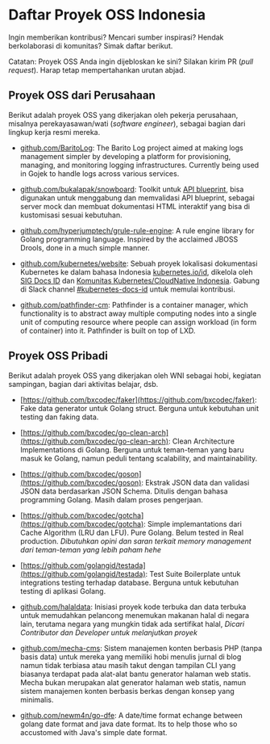 # Daftar Proyek OSS Indonesia

Ingin memberikan kontribusi? Mencari sumber inspirasi? Hendak berkolaborasi di komunitas? Simak daftar berikut.

Catatan: Proyek OSS Anda ingin dijebloskan ke sini? Silakan kirim PR (_pull request_). Harap tetap mempertahankan urutan abjad.

## Proyek OSS dari Perusahaan

Berikut adalah proyek OSS yang dikerjakan oleh pekerja perusahaan, misalnya perekayasawan/wati (_software engineer_), sebagai bagian dari lingkup kerja resmi mereka.

* [github.com/BaritoLog](https://github.com/BaritoLog): The Barito Log project aimed at making logs management simpler by developing a platform for provisioning, managing, and monitoring logging infrastructures. Currently being used in Gojek to handle logs across various services.

* [github.com/bukalapak/snowboard](https://github.com/bukalapak/snowboard): Toolkit untuk [API blueprint](https://apiblueprint.org/), bisa digunakan untuk menggabung dan memvalidasi API blueprint, sebagai server mock dan membuat dokumentasi HTML interaktif yang bisa di kustomisasi sesuai kebutuhan.

* [github.com/hyperjumptech/grule-rule-engine](https://github.com/hyperjumptech/grule-rule-engine): A rule engine library for Golang programming language. Inspired by the acclaimed JBOSS Drools, done in a much simple manner.

* [github.com/kubernetes/website](https://github.com/kubernetes/website/tree/master/content/id): Sebuah proyek lokalisasi dokumentasi Kubernetes ke dalam bahasa Indonesia [kubernetes.io/id](https://kubernetes.io/id), dikelola oleh [SIG Docs ID](https://github.com/jk8s/sig-docs-id) dan [Komunitas Kubernetes/CloudNative Indonesia](https://github.com/cloudnative-id/meetups). Gabung di Slack channel [#kubernetes-docs-id](https://kubernetes.slack.com/archives/CJ1LUCUHM) untuk memulai kontribusi.

* [github.com/pathfinder-cm](https://github.com/pathfinder-cm): Pathfinder is a container manager, which functionality is to abstract away multiple computing nodes into a single unit of computing resource where people can assign workload (in form of container) into it. Pathfinder is built on top of LXD.

## Proyek OSS Pribadi

Berikut adalah proyek OSS yang dikerjakan oleh WNI sebagai hobi, kegiatan sampingan, bagian dari aktivitas belajar, dsb.

* [https://github.com/bxcodec/faker](https://github.com/bxcodec/faker): Fake data generator untuk Golang struct. Berguna untuk kebutuhan unit testing dan faking data.

* [https://github.com/bxcodec/go-clean-arch](https://github.com/bxcodec/go-clean-arch): Clean Architecture Implementations di Golang. Berguna untuk teman-teman yang baru masuk ke Golang, namun peduli tentang scalability, and maintainability.

* [https://github.com/bxcodec/goson](https://github.com/bxcodec/goson): Ekstrak JSON data dan validasi JSON data berdasarkan JSON Schema. Ditulis dengan bahasa programming Golang. Masih dalam proses pengerjaan. 

* [https://github.com/bxcodec/gotcha](https://github.com/bxcodec/gotcha): Simple implemantations dari Cache Algorithm (LRU dan LFU). Pure Golang. Belum tested in Real production. _Dibutuhkan opini dan saran terkait memory management dari teman-teman yang lebih paham hehe_

* [https://github.com/golangid/testada](https://github.com/golangid/testada): Test Suite Boilerplate untuk integrations testing terhadap database. Berguna untuk kebutuhan testing di aplikasi Golang.

* [github.com/halaldata](https://github.com/halaldata): Inisiasi proyek kode terbuka dan data terbuka untuk memudahkan pelancong menemukan makanan halal di negara lain, terutama negara yang mungkin tidak ada sertifikat halal, _Dicari Contributor dan Developer untuk melanjutkan proyek_

* [github.com/mecha-cms](https://github.com/mecha-cms): Sistem manajemen konten berbasis PHP (tanpa basis data) untuk mereka yang memiliki hobi menulis jurnal di blog namun tidak terbiasa atau masih takut dengan tampilan CLI yang biasanya terdapat pada alat-alat bantu generator halaman web statis. Mecha bukan merupakan alat generator halaman web statis, namun sistem manajemen konten berbasis berkas dengan konsep yang minimalis.

* [github.com/newm4n/go-dfe](https://github.com/newm4n/go-dfe): A date/time format echange between golang date format and java date format. Its to help those who so accustomed with Java's simple date format.
